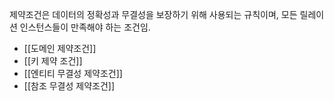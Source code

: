 제약조건은 데이터의 정확성과 무결성을 보장하기 위해 사용되는 규칙이며, 모든 릴레이션 인스턴스들이 만족해야 하는 조건임.
- [[도메인 제약조건]]
- [[키 제약 조건]]
- [[엔티티 무결성 제약조건]]
- [[참조 무결성 제약조건]]

